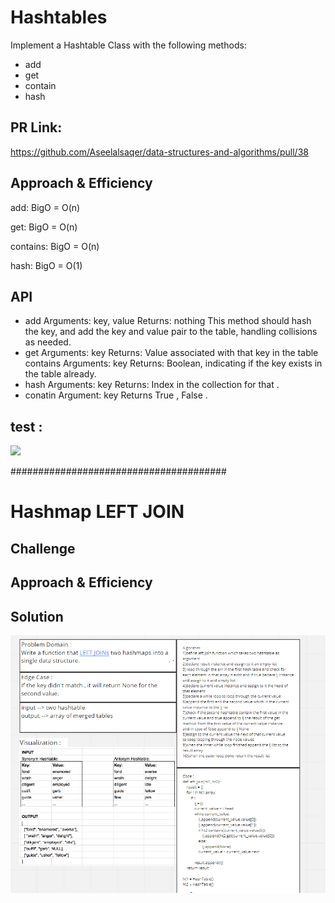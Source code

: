# Hashtables
Implement a Hashtable Class with the following methods:
- add
- get
- contain
- hash

## PR Link:
https://github.com/Aseelalsaqer/data-structures-and-algorithms/pull/38

## Approach & Efficiency
add: BigO = O(n)

get: BigO = O(n)

contains: BigO = O(n)

hash: BigO = O(1)

## API
- add Arguments: key, value Returns: nothing This method should hash the key, and add the key and value pair to the table, handling collisions as needed.
- get Arguments: key Returns: Value associated with that key in the table contains Arguments: key Returns: Boolean, indicating if the key exists in the table already.
- hash Arguments: key Returns: Index in the collection for that .
- conatin Argument: key Returns True , False .

## test :
<img src = "tset33.PNG">


#######################################
# Hashmap LEFT JOIN
<!-- Short summary or background information -->

## Challenge
<!-- Description of the challenge -->

## Approach & Efficiency
<!-- What approach did you take? Why? What is the Big O space/time for this approach? -->

## Solution
<img src = "CC33.PNG">
